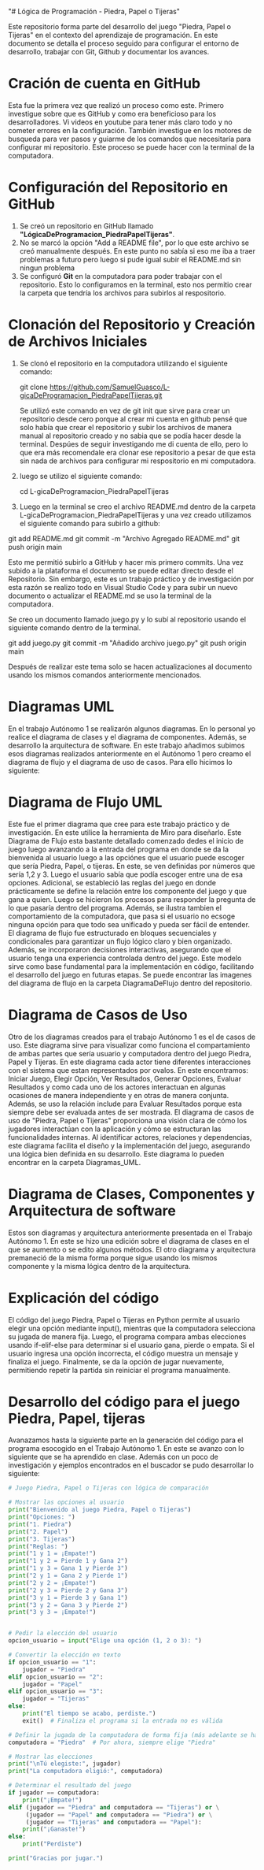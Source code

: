 "# Lógica de Programación - Piedra, Papel o Tijeras"

Este repositorio forma parte del desarrollo del juego "Piedra, Papel o Tijeras" en el contexto del aprendizaje de programación. En este documento se detalla el proceso seguido para configurar el entorno de desarrollo, trabajar con Git, Github y documentar los avances.

# Cración de cuenta en GitHub

Esta fue la primera vez que realizó un proceso como este. Primero investigue sobre que es GitHub y como era beneficioso para los desarrolladores. Vi videos en youtube para tener más claro todo y no cometer errores en la configuración. También investigue en los motores de busqueda para ver pasos y guiarme de los comandos que necesitaría para configurar mi repositorio. Este proceso se puede hacer con la terminal de la computadora.

# Configuración del Repositorio en GitHub

1. Se creó un repositorio en GitHub llamado **"LógicaDeProgramacion_PiedraPapelTijeras"**.
2. No se marcó la opción "Add a README file", por lo que este archivo se creó manualmente después. En este punto no sabía si eso me iba a traer problemas a futuro pero luego si pude igual subir el README.md sin ningun problema
3. Se configuró **Git** en la computadora para poder trabajar con el repositorio. Esto lo configuramos en la terminal, esto nos permitio crear la carpeta que tendría los archivos para subirlos al respositorio.


# Clonación del Repositorio y Creación de Archivos Iniciales

1. Se clonó el repositorio en la computadora utilizando el siguiente comando:

   git clone https://github.com/SamuelGuasco/L-gicaDeProgramacion_PiedraPapelTijeras.git

   Se utilizó este comando en vez de git init que sirve para crear un repositorio desde cero porque al crear mi cuenta en github pensé que solo había que crear el repositorio y subir los archivos de manera manual al repositorio creado y no sabia que se podía hacer desde la terminal. Despúes de seguir investigando me di cuenta de ello, pero lo que era más recomendale era clonar ese repositorio a pesar de que esta sin nada de archivos para configurar mi respositorio en mi computadora.
   
2. luego se utilizo el siguiente comando:

   cd L-gicaDeProgramacion_PiedraPapelTijeras


4. Luego en la terminal se creo el archivo README.md dentro de la carpeta L-gicaDeProgramacion_PiedraPapelTijeras y una vez creado utilizamos el siguiente comando para subirlo a github:

git add README.md
git commit -m "Archivo Agregado README.md"
git push origin main

Esto me permitió subirlo a GitHub y hacer mis primero commits. Una vez subido a la plataforma el documento se puede editar directo desde el Repositorio. Sin embargo, este es un trabajo práctico y de investigación por esta razón se realizo todo en Visual Studio Code y para subir un nuevo documento o actualizar el README.md se uso la terminal de la computadora. 

Se creo un documento llamado juego.py y lo subí al repositorio usando el siguiente comando dentro de la terminal. 

git add juego.py
git commit -m "Añadido archivo juego.py"
git push origin main

Después de realizar este tema solo se hacen actualizaciones al documento usando los mismos comandos anteriormente mencionados.

# Diagramas UML 

En el trabajo Autónomo 1 se realizarón algunos diagramas. En lo personal yo realice el diagrama de clases y el diagrama de componentes. Además, se desarrollo la arquitectura de software. En este trabajo añadimos subimos esos diagramas realizados anteriormente en el Autónomo 1 pero creamo el diagrama de flujo y el diagrama de uso de casos. Para ello hicimos lo siguiente:

# Diagrama de Flujo UML

Este fue el primer diagrama que cree para este trabajo práctico y de investigación. En este utilice la herramienta de Miro para diseñarlo. Este Diagrama de Flujo esta bastante detallado comenzado dedes el inicio de juego luego avanzando a la entrada del programa en donde se da la bienvenida al usuario
luego a las opciónes que el usuario puede escoger que sería Piedra, Papel, o tijeras. En este, se ven definidas por números que sería 1,2 y 3. Luego el usuario sabía que podía escoger entre una de esa opciones. Adicional, se estableció las reglas del juego en donde prácticamente se define la relación entre los componente del juego y que gana a quien.
Luego se hicieron los procesos para responder la pregunta de lo que pasaría dentro del programa. Además, se ilustra tambien el comportamiento de la computadora, que pasa si el usuario no ecsoge ninguna opción para que todo sea unificado y pueda ser fácil de entender. El diagrama de flujo fue estructurado en bloques secuenciales y condicionales para 
garantizar un flujo lógico claro y bien organizado. Además, se incorporaron decisiones interactivas, asegurando que el usuario tenga una experiencia controlada dentro del juego. Este modelo sirve como base fundamental para la implementación en código, facilitando el desarrollo del juego en futuras etapas. Se puede encontrar las imagenes del diagrama de flujo en la carpeta DiagramaDeFlujo dentro del repositorio.

# Diagrama de Casos de Uso

Otro de los diagramas creados para el trabajo Autónomo 1 es el de casos de uso. Este diagrama sirve para visualizar como funciona el compartamiento de ambas partes que sería usuario y computadora dentro del juego Piedra, Papel y Tijeras. En este diagrama
cada actor tiene diferentes interacciones con el sistema que estan representados por ovalos. En este encontramos: Iniciar Juego, Elegir Opción, Ver Resultados, Generar Opciones, Evaluar Resultados y como cada uno de los actores interactuan en algunas ocasiones de manera independiente y en otras de manera conjunta.
Además, se uso la relación include para Evaluar Resultados porque esta siempre debe ser evaluada antes de ser mostrada. El diagrama de casos de uso de "Piedra, Papel o Tijeras" proporciona una visión clara de cómo los jugadores interactúan con la aplicación y cómo se estructuran las funcionalidades internas. Al identificar actores, relaciones y dependencias, este diagrama facilita el diseño y la implementación del juego, asegurando una lógica bien definida en su desarrollo.
Este diagrama lo pueden encontrar en la carpeta Diagramas_UML.

# Diagrama de Clases, Componentes y Arquitectura de software

Estos son diagramas y arquitectura anteriormente presentada en el Trabajo Autónomo 1. En este se hizo una edición sobre el diagrama de clases en el que se aumento o se edito algunos métodos. El otro diagrama y arquitectura premaneció de la misma forma porque sigue usando los mismos componente y la misma lógica dentro de la arquitectura.

# Explicación del código

El código del juego Piedra, Papel o Tijeras en Python permite al usuario elegir una opción mediante input(), mientras que la computadora selecciona su jugada de manera fija. Luego, el programa compara ambas elecciones usando if-elif-else para determinar si el usuario gana, pierde o empata. Si el usuario ingresa una opción incorrecta, el código muestra un mensaje y finaliza el juego. Finalmente, se da la opción de jugar nuevamente, permitiendo repetir la partida sin reiniciar el programa manualmente.

# Desarrollo del código para el juego Piedra, Papel, tijeras

Avanazamos hasta la siguiente parte en la generación del código para el programa esocogido en el Trabajo Autónomo 1. En este se avanzo con lo siguiente que se ha aprendido en clase. Además con un poco de investigación y ejemplos encontrados en el buscador se pudo desarrollar lo siguiente:


```python
# Juego Piedra, Papel o Tijeras con lógica de comparación

# Mostrar las opciones al usuario
print("Bienvenido al juego Piedra, Papel o Tijeras")
print("Opciones: ")
print("1. Piedra")
print("2. Papel")
print("3. Tijeras")
print("Reglas: ")
print("1 y 1 = ¡Empate!")
print("1 y 2 = Pierde 1 y Gana 2")
print("1 y 3 = Gana 1 y Pierde 3")
print("2 y 1 = Gana 2 y Pierde 1")
print("2 y 2 = ¡Empate!")
print("2 y 3 = Pierde 2 y Gana 3")
print("3 y 1 = Pierde 3 y Gana 1")
print("3 y 2 = Gana 3 y Pierde 2")
print("3 y 3 = ¡Empate!")


# Pedir la elección del usuario
opcion_usuario = input("Elige una opción (1, 2 o 3): ")

# Convertir la elección en texto
if opcion_usuario == "1":
    jugador = "Piedra"
elif opcion_usuario == "2":
    jugador = "Papel"
elif opcion_usuario == "3":
    jugador = "Tijeras"
else:
    print("El tiempo se acabo, perdiste.")
    exit()  # Finaliza el programa si la entrada no es válida

# Definir la jugada de la computadora de forma fija (más adelante se hará aleatoria)
computadora = "Piedra"  # Por ahora, siempre elige "Piedra"

# Mostrar las elecciones
print("\nTú elegiste:", jugador)
print("La computadora eligió:", computadora)

# Determinar el resultado del juego
if jugador == computadora:
    print("¡Empate!")
elif (jugador == "Piedra" and computadora == "Tijeras") or \
     (jugador == "Papel" and computadora == "Piedra") or \
     (jugador == "Tijeras" and computadora == "Papel"):
    print("¡Ganaste!")
else:
    print("Perdiste")

print("Gracias por jugar.")



